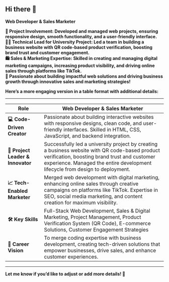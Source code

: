 ## Hi there 👋

<b>Web Developer & Sales Marketer<b><br>

🚀 Project Involvement: Developed and managed web projects, ensuring responsive design, smooth functionality, and a user-friendly interface.<br>
👨‍💻 Technical Lead for University Project: Led a team in building a business website with QR code-based product verification, boosting brand trust and customer engagement.<br>
🛍️ Sales & Marketing Expertise: Skilled in creating and managing digital marketing campaigns, increasing product visibility, and driving online sales through platforms like TikTok.<br>
🌟 Passionate about building impactful web solutions and driving business growth through innovative sales and marketing strategies!<br>


Here’s a more engaging version in a table format with additional details:  

---

| **Role**                    | **Web Developer & Sales Marketer**                |
|-----------------------------|----------------------------------------------------|
| **💻 Code-Driven Creator**   | Passionate about building interactive websites with responsive designs, clean code, and user-friendly interfaces. Skilled in HTML, CSS, JavaScript, and backend integration.  |
| **🚀 Project Leader & Innovator** | Successfully led a university project by creating a business website with QR code-based product verification, boosting brand trust and customer experience. Managed the entire development lifecycle from design to deployment.  |
| **📈 Tech-Enabled Marketer** | Merged web development with digital marketing, enhancing online sales through creative campaigns on platforms like TikTok. Expertise in SEO, social media marketing, and content creation for maximum visibility.  |
| **🛠️ Key Skills**            | Full-Stack Web Development, Sales & Digital Marketing, Project Management, Product Verification System (QR Code), E-commerce Solutions, Customer Engagement Strategies  |
| **🌟 Career Vision**         | To merge coding expertise with business development, creating tech-driven solutions that empower businesses, drive sales, and enhance customer experiences.  |

---

Let me know if you’d like to adjust or add more details! 🚀

